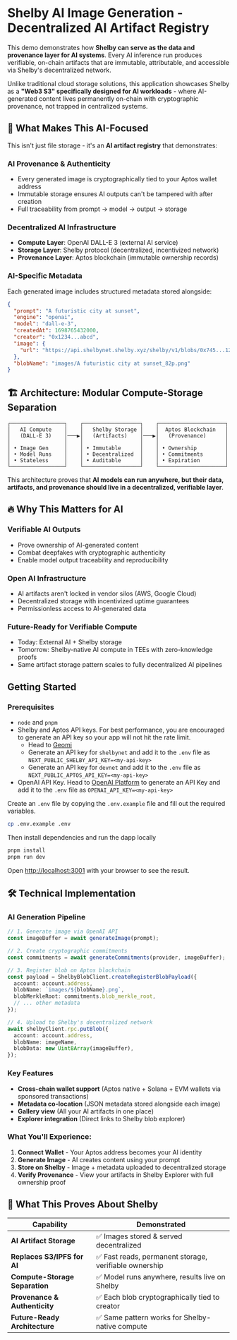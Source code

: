 # Shelby AI Image Generation - Decentralized AI Artifact Registry

This demo demonstrates how **Shelby can serve as the data and provenance layer for AI systems**. Every AI inference run produces verifiable, on-chain artifacts that are immutable, attributable, and accessible via Shelby's decentralized network.

Unlike traditional cloud storage solutions, this application showcases Shelby as a **"Web3 S3" specifically designed for AI workloads** - where AI-generated content lives permanently on-chain with cryptographic provenance, not trapped in centralized systems.

## 🧠 What Makes This AI-Focused

This isn't just file storage - it's an **AI artifact registry** that demonstrates:

### **AI Provenance & Authenticity**

- Every generated image is cryptographically tied to your Aptos wallet address
- Immutable storage ensures AI outputs can't be tampered with after creation
- Full traceability from prompt → model → output → storage

### **Decentralized AI Infrastructure**

- **Compute Layer**: OpenAI DALL-E 3 (external AI service)
- **Storage Layer**: Shelby protocol (decentralized, incentivized network)
- **Provenance Layer**: Aptos blockchain (immutable ownership records)

### **AI-Specific Metadata**

Each generated image includes structured metadata stored alongside:

```json
{
  "prompt": "A futuristic city at sunset",
  "engine": "openai",
  "model": "dall-e-3",
  "createdAt": 1698765432000,
  "creator": "0x1234...abcd",
  "image": {
    "url": "https://api.shelbynet.shelby.xyz/shelby/v1/blobs/0x745...123/images/...."
  },
  "blobName": "images/A futuristic city at sunset_82p.png"
}
```

## 🏗️ Architecture: Modular Compute-Storage Separation

```
┌─────────────────┐    ┌──────────────────┐    ┌─────────────────────┐
│   AI Compute    │    │   Shelby Storage │    │  Aptos Blockchain   │
│   (DALL-E 3)    │───▶│   (Artifacts)    │───▶│   (Provenance)      │
│                 │    │                  │    │                     │
│ • Image Gen     │    │ • Immutable      │    │ • Ownership         │
│ • Model Runs    │    │ • Decentralized  │    │ • Commitments       │
│ • Stateless     │    │ • Auditable      │    │ • Expiration        │
└─────────────────┘    └──────────────────┘    └─────────────────────┘
```

This architecture proves that **AI models can run anywhere, but their data, artifacts, and provenance should live in a decentralized, verifiable layer**.

## 🔥 Why This Matters for AI

### **Verifiable AI Outputs**

- Prove ownership of AI-generated content
- Combat deepfakes with cryptographic authenticity
- Enable model output traceability and reproducibility

### **Open AI Infrastructure**

- AI artifacts aren't locked in vendor silos (AWS, Google Cloud)
- Decentralized storage with incentivized uptime guarantees
- Permissionless access to AI-generated data

### **Future-Ready for Verifiable Compute**

- Today: External AI + Shelby storage
- Tomorrow: Shelby-native AI compute in TEEs with zero-knowledge proofs
- Same artifact storage pattern scales to fully decentralized AI pipelines

## Getting Started

### Prerequisites

- `node` and `pnpm`
- Shelby and Aptos API keys. For best performance, you are encouraged to generate an API key so your app will not hit the rate limit.
  - Head to [Geomi](https://geomi.dev/)
  - Generate an API key for `shelbynet` and add it to the `.env` file as `NEXT_PUBLIC_SHELBY_API_KEY=<my-api-key>`
  - Generate an API key for `devnet` and add it to the `.env` file as `NEXT_PUBLIC_APTOS_API_KEY=<my-api-key>`
- OpenAI API Key. Head to [OpenAI Platform](https://platform.openai.com/api-keys) to generate an API Key and add it to the `.env` file as `OPENAI_API_KEY=<my-api-key>`

Create an `.env` file by copying the `.env.example` file and fill out the required variables.

```bash
cp .env.example .env
```

Then install dependencies and run the dapp locally

```bash
pnpm install
pnpm run dev
```

Open [http://localhost:3001](http://localhost:3001) with your browser to see the result.

## 🛠️ Technical Implementation

### **AI Generation Pipeline**

```typescript
// 1. Generate image via OpenAI API
const imageBuffer = await generateImage(prompt);

// 2. Create cryptographic commitments
const commitments = await generateCommitments(provider, imageBuffer);

// 3. Register blob on Aptos blockchain
const payload = ShelbyBlobClient.createRegisterBlobPayload({
  account: account.address,
  blobName: `images/${blobName}.png`,
  blobMerkleRoot: commitments.blob_merkle_root,
  // ... other metadata
});

// 4. Upload to Shelby's decentralized network
await shelbyClient.rpc.putBlob({
  account: account.address,
  blobName: imageName,
  blobData: new Uint8Array(imageBuffer),
});
```

### **Key Features**

- **Cross-chain wallet support** (Aptos native + Solana + EVM wallets via sponsored transactions)
- **Metadata co-location** (JSON metadata stored alongside each image)
- **Gallery view** (All your AI artifacts in one place)
- **Explorer integration** (Direct links to Shelby blob explorer)

### **What You'll Experience:**

1. **Connect Wallet** - Your Aptos address becomes your AI identity
2. **Generate Image** - AI creates content using your prompt
3. **Store on Shelby** - Image + metadata uploaded to decentralized storage
4. **Verify Provenance** - View your artifacts in Shelby Explorer with full ownership proof

## 🔮 What This Proves About Shelby

| **Capability**                 | **Demonstrated**                                       |
| ------------------------------ | ------------------------------------------------------ |
| **AI Artifact Storage**        | ✅ Images stored & served decentralized                |
| **Replaces S3/IPFS for AI**    | ✅ Fast reads, permanent storage, verifiable ownership |
| **Compute-Storage Separation** | ✅ Model runs anywhere, results live on Shelby         |
| **Provenance & Authenticity**  | ✅ Each blob cryptographically tied to creator         |
| **Future-Ready Architecture**  | ✅ Same pattern works for Shelby-native compute        |
